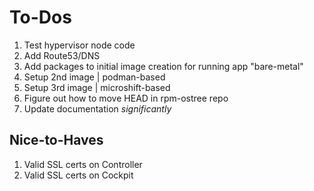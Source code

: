 # To-Dos

1. Test hypervisor node code
2. Add Route53/DNS
3. Add packages to initial image creation for running app "bare-metal"
4. Setup 2nd image | podman-based
5. Setup 3rd image | microshift-based
6. Figure out how to move HEAD in rpm-ostree repo
7. Update documentation _significantly_

## Nice-to-Haves

1. Valid SSL certs on Controller
2. Valid SSL certs on Cockpit
